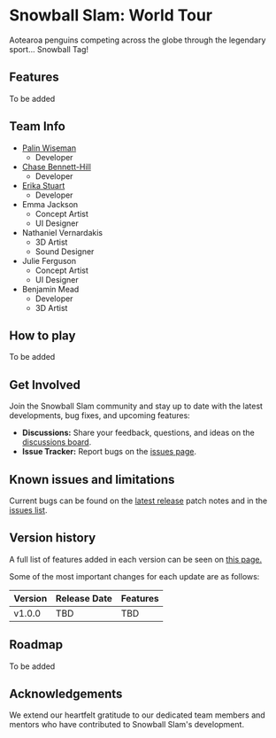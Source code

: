# Snowball Slam: World Tour

<!--- Need a pic here --->

Aotearoa penguins competing across the globe through the legendary sport... Snowball Tag!

## Features

To be added

<!--- Add the info from the presentation --->

## Team Info

<!--- Do design team want links to something other than GitHub? --->
- [Palin Wiseman](https://github.com/PBWiseman)
  - Developer
- [Chase Bennett-Hill](https://github.com/ChaseBENNC9)
  - Developer
- [Erika Stuart](https://github.com/erokasyuart)
  - Developer
- Emma Jackson
  - Concept Artist
  - UI Designer
- Nathaniel Vernardakis
  - 3D Artist
  - Sound Designer
- Julie Ferguson
  - Concept Artist
  - UI Designer
- Benjamin Mead
  - Developer
  - 3D Artist

## How to play

To be added
<!--- Add the info from the presentation 

| Action                    | Key/Button             |
|---------------------------|------------------------|
| Action                   | Key                      | --->

## Get Involved

Join the Snowball Slam community and stay up to date with the latest developments, bug fixes, and upcoming features:

- **Discussions:** Share your feedback, questions, and ideas on the [discussions board](https://github.com/PBWiseman/Snowball-Slam-World-Tour/discussions).
- **Issue Tracker:** Report bugs on the [issues page](https://github.com/PBWiseman/Snowball-Slam-World-Tour/issues).

## Known issues and limitations

Current bugs can be found on the [latest release](https://github.com/PBWiseman/Snowball-Slam-World-Tour/releases/latest) patch notes and in the [issues list](https://github.com/PBWiseman/Snowball-Slam-World-Tour/issues?q=is%3Aopen+label%3Abug+is%3Aissue).

## Version history

A full list of features added in each version can be seen on [this page.](https://github.com/PBWiseman/Snowball-Slam-World-Tour/releases)

Some of the most important changes for each update are as follows:

| Version   | Release Date | Features                                           |
|-----------|--------------|----------------------------------------------------|
| v1.0.0    | TBD   | TBD     |

## Roadmap

To be added
<!--- Add the info from the presentation --->

## Acknowledgements

We extend our heartfelt gratitude to our dedicated team members and mentors who have contributed to Snowball Slam's development.

<!--- ## Credits

If we need to credit any outside sources --->
